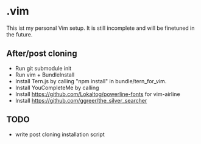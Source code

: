 # .vim

This ist my personal Vim setup. It is still incomplete and will be finetuned in the future.

## After/post cloning

* Run git submodule init
* Run vim + BundleInstall
* Install Tern.js by calling "npm install" in bundle/tern_for_vim.
* Install YouCompleteMe by calling 
* Install https://github.com/Lokaltog/powerline-fonts for vim-airline
* Install https://github.com/ggreer/the_silver_searcher

## TODO

* write post cloning installation script
